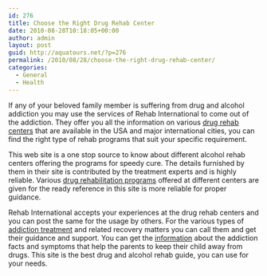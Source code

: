 ```yaml
---
id: 276
title: Choose the Right Drug Rehab Center
date: 2010-08-28T10:18:05+00:00
author: admin
layout: post
guid: http://aquatours.net/?p=276
permalink: /2010/08/28/choose-the-right-drug-rehab-center/
categories:
  - General
  - Health
---
```

If any of your beloved family member is suffering from drug and alcohol addiction you may use the services of Rehab International to come out of the addiction. They offer you all the information on various [drug rehab centers](http://rehab-international.org) that are available in the USA and major international cities, you can find the right type of rehab programs that suit your specific requirement.

This web site is a one stop source to know about different alcohol rehab centers offering the programs for speedy cure. The details furnished by them in their site is contributed by the treatment experts and is highly reliable. Various [drug rehabilitation programs](http://rehab-international.org/) offered at different centers are given for the ready reference in this site is more reliable for proper guidance.

Rehab International accepts your experiences at the drug rehab centers and you can post the same for the usage by others. For the various types of [addiction treatment](http://rehab-international.org) and related recovery matters you can call them and get their guidance and support. You can get the [information](http://www.theantidrug.com/drug-information/default.aspx) about the addiction facts and symptoms that help the parents to keep their child away from drugs. This site is the best drug and alcohol rehab guide, you can use for your needs.